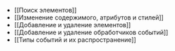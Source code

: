 - [[Поиск элементов]]
- [[Изменение содержимого, атрибутов и стилей]]
- [[Добавление и удаление элементов]]
- [[Добавление и удаление обработчиков событий]]
- [[Типы событий и их распространение]]
